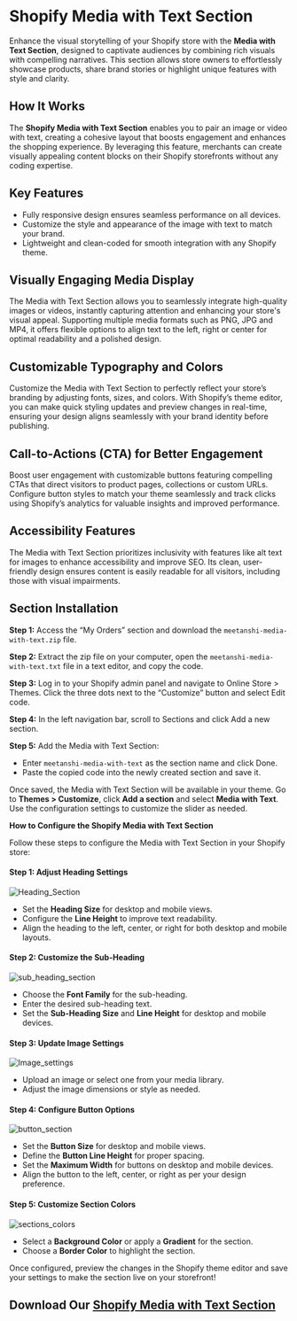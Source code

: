 # **Shopify Media with Text Section**

Enhance the visual storytelling of your Shopify store with the **Media with Text Section**, designed to captivate audiences by combining rich visuals with compelling narratives. This section allows store owners to effortlessly showcase products, share brand stories or highlight unique features with style and clarity.

## **How It Works**

The **Shopify Media with Text Section** enables you to pair an image or video with text, creating a cohesive layout that boosts engagement and enhances the shopping experience. By leveraging this feature, merchants can create visually appealing content blocks on their Shopify storefronts without any coding expertise.

## **Key Features**

* Fully responsive design ensures seamless performance on all devices.  
* Customize the style and appearance of the image with text to match your brand.  
* Lightweight and clean-coded for smooth integration with any Shopify theme.

## **Visually Engaging Media Display**

The Media with Text Section allows you to seamlessly integrate high-quality images or videos, instantly capturing attention and enhancing your store's visual appeal. Supporting multiple media formats such as PNG, JPG and MP4, it offers flexible options to align text to the left, right or center for optimal readability and a polished design.

## **Customizable Typography and Colors**

Customize the Media with Text Section to perfectly reflect your store’s branding by adjusting fonts, sizes, and colors. With Shopify’s theme editor, you can make quick styling updates and preview changes in real-time, ensuring your design aligns seamlessly with your brand identity before publishing.

## **Call-to-Actions (CTA) for Better Engagement**

Boost user engagement with customizable buttons featuring compelling CTAs that direct visitors to product pages, collections or custom URLs. Configure button styles to match your theme seamlessly and track clicks using Shopify’s analytics for valuable insights and improved performance.

## **Accessibility Features**

The Media with Text Section prioritizes inclusivity with features like alt text for images to enhance accessibility and improve SEO. Its clean, user-friendly design ensures content is easily readable for all visitors, including those with visual impairments.

## **Section Installation**

**Step 1:** Access the “My Orders” section and download the `meetanshi-media-with-text.zip` file.

**Step 2:** Extract the zip file on your computer, open the `meetanshi-media-with-text.txt` file in a text editor, and copy the code.

**Step 3:** Log in to your Shopify admin panel and navigate to Online Store \> Themes. Click the three dots next to the “Customize” button and select Edit code.

**Step 4:** In the left navigation bar, scroll to Sections and click Add a new section.

**Step 5:** Add the Media with Text Section:

* Enter `meetanshi-media-with-text` as the section name and click Done.  
* Paste the copied code into the newly created section and save it.

Once saved, the Media with Text Section will be available in your theme. Go to **Themes \> Customize**, click **Add a section** and select **Media with Text**. Use the configuration settings to customize the slider as needed.

**How to Configure the Shopify Media with Text Section**

Follow these steps to configure the Media with Text Section in your Shopify store:

#### **Step 1: Adjust Heading Settings**

![Heading_Section](https://github.com/user-attachments/assets/4d10853d-3ad3-4435-beec-6d63b6f47eb8)

* Set the **Heading Size** for desktop and mobile views.  
* Configure the **Line Height** to improve text readability.  
* Align the heading to the left, center, or right for both desktop and mobile layouts.

#### **Step 2: Customize the Sub-Heading**

![sub_heading_section](https://github.com/user-attachments/assets/a4794e49-753b-427d-ad89-d53266315ca5)

* Choose the **Font Family** for the sub-heading.  
* Enter the desired sub-heading text.  
* Set the **Sub-Heading Size** and **Line Height** for desktop and mobile devices.

#### **Step 3: Update Image Settings**

![Image_settings](https://github.com/user-attachments/assets/c90eac44-1ba4-4fcb-b5b0-e199fa91cf9f)

* Upload an image or select one from your media library.  
* Adjust the image dimensions or style as needed.

#### **Step 4: Configure Button Options**

![button_section](https://github.com/user-attachments/assets/ff661cfd-18d2-48cb-b3c6-0d5ee8c26af2)

* Set the **Button Size** for desktop and mobile views.  
* Define the **Button Line Height** for proper spacing.  
* Set the **Maximum Width** for buttons on desktop and mobile devices.  
* Align the button to the left, center, or right as per your design preference.

#### **Step 5: Customize Section Colors**

![sections_colors](https://github.com/user-attachments/assets/0ced6c0c-fc21-495a-bafd-79c6779773b7)

* Select a **Background Color** or apply a **Gradient** for the section.  
* Choose a **Border Color** to highlight the section.

Once configured, preview the changes in the Shopify theme editor and save your settings to make the section live on your storefront\!

## Download Our [Shopify Media with Text Section](https://meetanshi.com/shopify-media-with-text-section.html)
